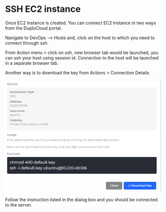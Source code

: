 # SSH EC2 instance

Once EC2 Instance is created. You can connect EC2 Instance in two ways from the DuploCloud portal.

Navigate to DevOps --> Hosts and, click on the host to which you need to connect through ssh.

From Action menu > click on ssh, new browser tab would be launched, you can ssh your host using session id. Connection to the host will be launched in a separate browser tab.

Another way is to download the  key from Actions > Connection Details

![](<../../../.gitbook/assets/image (1) (1).png>)

Follow the instruction listed in the dialog box and you should be connected to the server.
